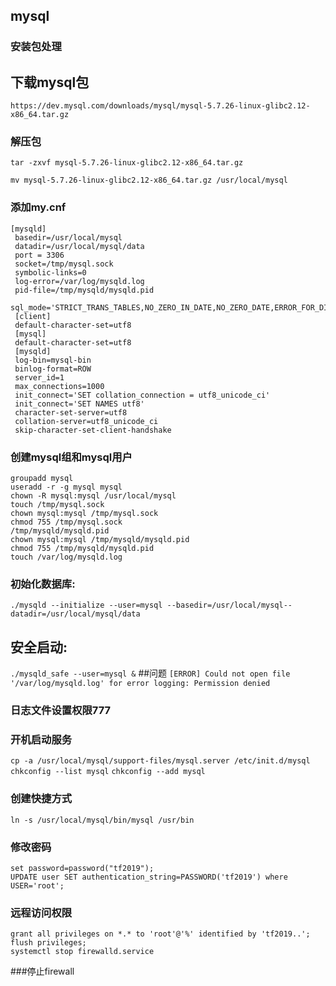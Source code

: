## mysql

### 安装包处理
## 下载mysql包
  ```
  https://dev.mysql.com/downloads/mysql/mysql-5.7.26-linux-glibc2.12-x86_64.tar.gz
  ```
### 解压包
  `tar -zxvf mysql-5.7.26-linux-glibc2.12-x86_64.tar.gz`
  
  `mv mysql-5.7.26-linux-glibc2.12-x86_64.tar.gz /usr/local/mysql`
### 添加my.cnf
  ```
  [mysqld]
   basedir=/usr/local/mysql
   datadir=/usr/local/mysql/data
   port = 3306
   socket=/tmp/mysql.sock
   symbolic-links=0
   log-error=/var/log/mysqld.log
   pid-file=/tmp/mysqld/mysqld.pid
   sql_mode='STRICT_TRANS_TABLES,NO_ZERO_IN_DATE,NO_ZERO_DATE,ERROR_FOR_DIVISION_BY_ZERO,NO_AUTO_CREATE_USER,NO_ENGINE_SUBSTITUTION'
   [client]
   default-character-set=utf8
   [mysql]
   default-character-set=utf8
   [mysqld]
   log-bin=mysql-bin 
   binlog-format=ROW 
   server_id=1 
   max_connections=1000
   init_connect='SET collation_connection = utf8_unicode_ci'
   init_connect='SET NAMES utf8'
   character-set-server=utf8
   collation-server=utf8_unicode_ci
   skip-character-set-client-handshake
   ```
   ### 创建mysql组和mysql用户
   ```
   groupadd mysql
   useradd -r -g mysql mysql
   chown -R mysql:mysql /usr/local/mysql
   touch /tmp/mysql.sock
   chown mysql:mysql /tmp/mysql.sock
   chmod 755 /tmp/mysql.sock
   /tmp/mysqld/mysqld.pid
   chown mysql:mysql /tmp/mysqld/mysqld.pid
   chmod 755 /tmp/mysqld/mysqld.pid
   touch /var/log/mysqld.log
   ```
   ### 初始化数据库:
   `./mysqld --initialize --user=mysql --basedir=/usr/local/mysql--datadir=/usr/local/mysql/data`
   ## 安全启动:
   `./mysqld_safe --user=mysql &`
   ##问题
   `[ERROR] Could not open file '/var/log/mysqld.log' for error logging: Permission denied`
   ### 日志文件设置权限777
   ### 开机启动服务
   `cp -a /usr/local/mysql/support-files/mysql.server /etc/init.d/mysql`
   `chkconfig --list mysql`
   `chkconfig --add mysql`
   ### 创建快捷方式
   ```
   ln -s /usr/local/mysql/bin/mysql /usr/bin
   ```
   ### 修改密码
   ```
   set password=password("tf2019");
   UPDATE user SET authentication_string=PASSWORD('tf2019') where USER='root';
   ```
   ### 远程访问权限
   ```
   grant all privileges on *.* to 'root'@'%' identified by 'tf2019..';
   flush privileges;
   systemctl stop firewalld.service
   ```            
   ###停止firewall